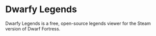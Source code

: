 # Dwarfy Legends
Dwarfy Legends is a free, open-source legends viewer for the Steam version of Dwarf Fortress.

